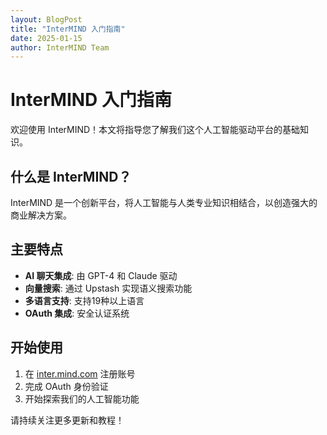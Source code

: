 ```yaml
---
layout: BlogPost
title: "InterMIND 入门指南"
date: 2025-01-15
author: InterMIND Team
---
```


# InterMIND 入门指南

欢迎使用 InterMIND！本文将指导您了解我们这个人工智能驱动平台的基础知识。

<!--more-->

## 什么是 InterMIND？

InterMIND 是一个创新平台，将人工智能与人类专业知识相结合，以创造强大的商业解决方案。

## 主要特点

- **AI 聊天集成**: 由 GPT-4 和 Claude 驱动
- **向量搜索**: 通过 Upstash 实现语义搜索功能
- **多语言支持**: 支持19种以上语言
- **OAuth 集成**: 安全认证系统

## 开始使用

1. 在 [inter.mind.com](https://inter.mind.com) 注册账号
2. 完成 OAuth 身份验证
3. 开始探索我们的人工智能功能

请持续关注更多更新和教程！